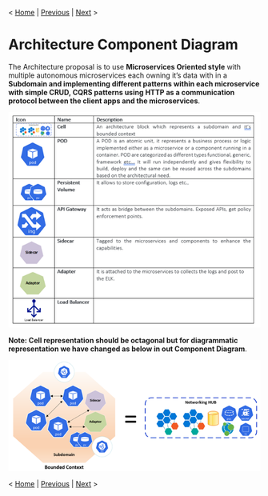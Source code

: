 < [Home](../README.md) | [Previous](./2_Arch_SpotlightContextDiagram.md) | [Next](./4_Arch_SpotlightPlatformComponentDiagram.md) >

# Architecture Component Diagram
The Architecture proposal is to use **Microservices Oriented style** with multiple autonomous microservices each owning it’s data with in a **Subdomain and implementing different patterns within each microservice with simple CRUD, CQRS patterns using HTTP as a communication protocol between the client apps and the microservices**. 

<p align="center">
  <img src="..//Images/CellArchitectureComponents.png" />
</p>


**Note: Cell representation should be octagonal but for diagrammatic representation we have changed as below in out Component Diagram**.

<p align="center">
  <img src="..//Images/CellRepresentation.png" />
</p>

< [Home](../README.md) | [Previous](./2_Arch_SpotlightContextDiagram.md) | [Next](./4_Arch_SpotlightPlatformComponentDiagram.md) >

